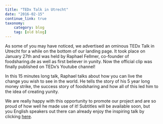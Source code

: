 ```yaml
---
title: "TEDx Talk in Utrecht"
date: "2016-02-15"
continue_link: true
taxonomy:
    category: blog
    tag: [old blog]
---
```

    

As some of you may have noticed, we advertised an ominous TEDx Talk in Utrecht for a while on the bottom of our landing page. It took place on January 27th and was held by Raphael Fellmer, co-founder of foodsharing.de as well as first believer in yunity. Now the official clip was finally published on TEDx’s Youtube channel!

In this 15 minutes long talk, Raphael talks about how you can live the change you wish to see in the world. He tells the story of his 5 year long money strike, the success story of foodsharing and how all of this led him to the idea of creating yunity.

We are really happy with this opportunity to promote our project and are so proud of how well he made use of it! Subtitles will be available soon, but you English speakers out there can already enjoy the inspiring talk by clicking [here](https://www.youtube.com/watch?v=nqj6fH2i9go).